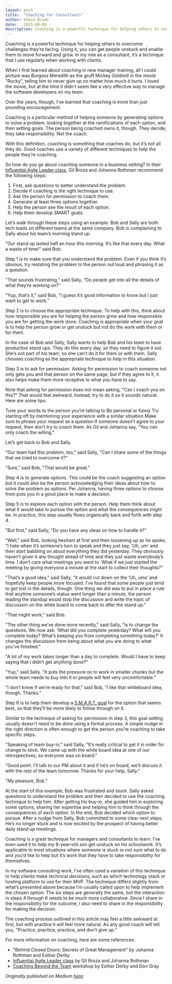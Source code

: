 ```yaml
---
layout: post
title:  "Coaching for Consultants"
author: Steve Brudz
date:   2015-08-09
description: Coaching is a powerful technique for helping others to overcome challenges they’re facing. Learn 6 steps for effective coaching.
---
```

Coaching is a powerful technique for helping others to overcome challenges they’re facing. Using it, you can get people unstuck and enable them to move forward and grow. In my role as a consultant, it’s a technique that I use regularly when working with clients.

When I first learned about coaching in new manager training, all I could picture was Burgess Meredith as the gruff Mickey Goldmill in the movie "Rocky", telling him to never give up no matter how much it hurts. I loved the movie, but at the time it didn't seem like a very effective way to manage the software developers on my team.

Over the years, though, I’ve learned that coaching is more than just providing encouragement.

Coaching is a particular method of helping someone by generating options to solve a problem, looking together at the ramifications of each option, and then setting goals. The person being coached owns it, though. They decide; they take responsibility. Not the coach.

With this definition, coaching is something that coaches do, but it’s not all they do. Good coaches use a variety of different techniques to help the people they’re coaching.

So how do you go about coaching someone in a business setting? In their [Influential Agile Leader class](http://www.influentialagileleader.com/), Gil Broza and Johanna Rothman recommend the following steps:

1. First, ask questions to better understand the problem.
2. Decide if coaching is the right technique to use.
3. Ask the person for permission to coach them.
4. Generate at least three options together.
5. Help the person see the result of each option.
6. Help them develop SMART goals.

Let’s walk through these steps using an example. Bob and Sally are both tech leads on different teams at the same company. Bob is complaining to Sally about his team’s morning stand up.

"Our stand up lasted half an hour this morning. It’s like that every day. What a waste of time!" said Bob.

Step 1 is to make sure that you understand the problem. Even if you think it’s obvious, try restating the problem to the person out loud and phrasing it as a question.

"That sounds frustrating," said Sally, "Do people get into all the details of what they’re working on?"

"Yup, that’s it," said Bob, "I guess it’s good information to know but I just want to get to work."

Step 2 is to choose the appropriate technique. To help with this, think about how responsible you are for helping the person grow and how responsible you are for getting the work done. Coaching is appropriate when your goal is to help the person grow or get unstuck but not do the work with them or for them.

In the case of Bob and Sally, Sally wants to help Bob and his team to have productive stand ups. They do this every day, so they need to figure it out. She’s not part of his team, so she can’t do it for them or with them. Sally chooses coaching as the appropriate technique to help in this situation.

Step 3 is to ask for permission. Asking for permission to coach someone not only gets you and that person on the same page, but if they agree to it, it also helps make them more receptive to what you have to say.

Note that asking for permission does not mean asking, "Can I coach you on this?" That would feel awkward. Instead, try to do it so it sounds natural. Here are some tips:

Tune your words to the person you’re talking to
Be personal or funny
Try starting off by mentioning your experience with a similar situation
Make sure to phrase your request as a question
If someone doesn’t agree to your request, then don’t try to coach them. As Gil and Johanna say, "You can only coach the willing."

Let’s get back to Bob and Sally.

"Our team had this problem, too," said Sally, "Can I share some of the things that we tried to overcome it?"

"Sure," said Bob, "That would be great."

Step 4 is to generate options. This could be the coach suggesting an option but it could also be the person acknowledging their ideas about how to solve the problem as options. Per Johanna, having three options to choose from puts you in a good place to make a decision.

Step 5 is to explore each option with the person. Help them think about what it would take to pursue the option and what the consequences might be. In practice, this step usually flows organically back and forth with step 4.

"But first," said Sally, "Do you have any ideas on how to handle it?"

"Well," said Bob, looking hesitant at first and then loosening up as he spoke, "I hate when it’s someone’s turn to speak and they just say, ‘Uh, um’ and then start babbling on about everything they did yesterday. They obviously haven’t given it any thought ahead of time and they just waste everybody’s time. I don’t care what meetings you went to. What if we just started the meeting by giving everyone a minute at the start to collect their thoughts?"

"That’s a good idea," said Sally, "it would cut down on the ‘Uh, ums’ and hopefully keep people more focused. I’ve found that some people just tend to get lost in the details, though. One thing we did was to put in place a rule that anytime someone’s status went longer than a minute, the person leading the standup would stop the discussion and write the topic of discussion on the white board to come back to after the stand up."

"That might work," said Bob.

"The other thing we’ve done more recently," said Sally, "is to change the questions. We now ask: ‘What did you complete yesterday? What will you complete today? What’s keeping you from completing something today?’ It changes the discussion from being about what you are doing to what you’ve finished."

"A lot of my work takes longer than a day to complete. Would I have to keep saying that I didn’t get anything done?"

"Yup," said Sally. "It puts the pressure on to work in smaller chunks but the whole team needs to buy into it or people will feel very uncomfortable."

"I don’t know if we’re ready for that," said Bob, "I like that whiteboard idea, though. Thanks."

Step 6 is to help them develop a [S.M.A.R.T. goal](https://en.wikipedia.org/wiki/SMART_criteria) for the option that seems best, so that they’ll be more likely to follow through on it.

Similar to the technique of asking for permission in step 3, this goal setting usually doesn’t need to be done using a formal process. A simple nudge in the right direction is often enough to get the person you’re coaching to take specific steps.

"Speaking of team buy-in," said Sally, "It’s really critical to get it in order for change to stick. We came up with the white board idea at one of our retrospectives, so everyone was on board."

"Good point. I’ll talk to our PM about it and if he’s on board, we’ll discuss it with the rest of the team tomorrow. Thanks for your help, Sally."

"My pleasure, Bob."

At the start of this example, Bob was frustrated and stuck. Sally asked questions to understand the problem and then decided to use the coaching technique to help him. After getting his buy-in, she guided him in exploring some options, sharing her expertise and helping him to think through the consequences of each option. In the end, Bob decided which option to pursue. After a nudge from Sally, Bob committed to some clear next steps. He’s no longer stuck and is now excited by the prospect of having better daily stand up meetings.

Coaching is a great technique for managers and consultants to learn. I’ve even used it to help my 8-year-old son get unstuck on his schoolwork. It’s applicable to most situations where someone is stuck or not sure what to do and you’d like to help but it’s work that they have to take responsibility for themselves.

In my software consulting work, I’ve often used a variation of this technique to help clients make technical decisions, such as which technology stack or hosting platform to use for their MVP. The technique differs slightly from what’s presented above because I’m usually called upon to help implement the chosen option. The six steps are generally the same, but the interaction in steps 4 through 6 needs to be much more collaborative. Since I share in the responsibility for the outcome, I also need to share in the responsibility for making the decision.

The coaching process outlined in this article may feel a little awkward at first, but with practice it will feel more natural. As any good coach will tell you, "Practice, practice, practice, and don’t give up."

For more information on coaching, here are some references:

* "Behind Closed Doors: Secrets of Great Management" by Johanna Rothman and Esther Derby
* [Influential Agile Leader class](http://www.influentialagileleader.com/) by Gil Broza and Johanna Rothman
* [Coaching Beyond the Team](https://coachingbeyondtheteam.com/) workshop by Esther Derby and Don Gray

*Originally published on Medium [here](https://medium.com/defmethod-works/coaching-for-consultants-8940276e9b66).*
